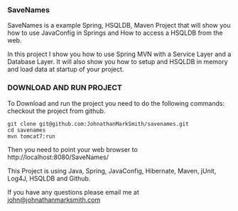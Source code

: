 ### SaveNames

SaveNames is a example Spring, HSQLDB, Maven Project that will show you how to use JavaConfig in Springs and How to access a HSQLDB from the web.

In this project I show you how to use Spring MVN with a Service Layer and a Database Layer. It will also show you how to setup and HSQLDB in memory and load data at startup of your project.


### DOWNLOAD AND RUN PROJECT

To Download and run the project you need to do the following commands:
checkout the project from github.

    git clone git@github.com:JohnathanMarkSmith/savenames.git
    cd savenames
    mvn tomcat7:run

Then you need to point your web browser to http://localhost:8080/SaveNames/

This Project is using Java, Spring, JavaConfig, Hibernate, Maven, jUnit, Log4J, HSQLDB and Github.

If you have any questions please email me at john@johnathanmarksmith.com